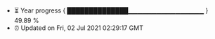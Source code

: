 - ⏳ Year progress { ██████████████▁▁▁▁▁▁▁▁▁▁▁▁▁▁▁▁ } 49.89 %
- ⏰ Updated on Fri, 02 Jul 2021 02:29:17 GMT

